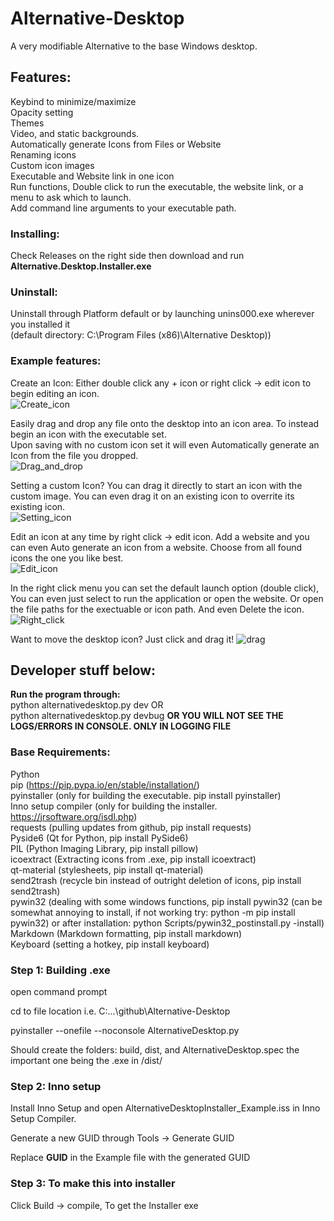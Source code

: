 # Alternative-Desktop

A very modifiable Alternative to the base Windows desktop.

## Features:  
Keybind to minimize/maximize  
Opacity setting  
Themes  
Video, and static backgrounds.  
Automatically generate Icons from Files or Website  
Renaming icons  
Custom icon images  
Executable and Website link in one icon  
Run functions, Double click to run the executable, the website link, or a menu to ask which to launch.  
Add command line arguments to your executable path.  

### Installing: 
Check Releases on the right side then download and run **Alternative.Desktop.Installer.exe** 

### Uninstall: 
Uninstall through Platform default or by launching unins000.exe wherever you installed it  
(default directory: C:\Program Files (x86)\Alternative Desktop))



### Example features:

Create an Icon: Either double click any + icon or right click -> edit icon to begin editing an icon.  
![Create_icon](readme/create_icon.gif)

Easily drag and drop any file onto the desktop into an icon area. To instead begin an icon with the executable set.  
Upon saving with no custom icon set it will even Automatically generate an Icon from the file you dropped.  
![Drag_and_drop](readme/drag_and_drop_create.gif)

Setting a custom Icon? You can drag it directly to start an icon with the custom image. You can even drag it on an existing icon to overrite its existing icon.  
![Setting_icon](readme/setting_icon.gif)

Edit an icon at any time by right click -> edit icon. Add a website and you can even Auto generate an icon from a website. Choose from all found icons the one you like best.  
![Edit_icon](readme/edit_icon.gif)

In the right click menu you can set the default launch option (double click), You can even just select to run the application or open the website. Or open the file paths for the exectuable or icon path. And even Delete the icon.
![Right_click](readme/right_click.gif)

Want to move the desktop icon? Just click and drag it!
![drag](readme/drag.gif)  









## Developer stuff below:

**Run the program through:**  
python alternativedesktop.py dev   OR    
python alternativedesktop.py devbug
**OR YOU WILL NOT SEE THE LOGS/ERRORS IN CONSOLE. ONLY IN LOGGING FILE**

### Base Requirements: 
Python  
pip (https://pip.pypa.io/en/stable/installation/)  
pyinstaller (only for building the executable. pip install pyinstaller)  
Inno setup compiler (only for building the installer. https://jrsoftware.org/isdl.php)  
requests   	(pulling updates from github, pip install requests)  
Pyside6 	(Qt for Python, pip install PySide6)     
PIL 		(Python Imaging Library, pip install pillow)   
icoextract  (Extracting icons from .exe, pip install icoextract)  
qt-material (stylesheets, pip install qt-material)  
send2trash (recycle bin instead of outright deletion of icons, pip install send2trash)  
pywin32     (dealing with some windows functions, pip install pywin32 (can be somewhat annoying to install, if not working try: python -m pip install pywin32) or after installation: python Scripts/pywin32_postinstall.py -install)
Markdown    (Markdown formatting, pip install markdown)  
Keyboard    (setting a hotkey, pip install keyboard)

### Step 1: Building .exe
open command prompt

cd to file location i.e. C:\...\github\Alternative-Desktop

pyinstaller --onefile --noconsole AlternativeDesktop.py

Should create the folders: build, dist, and AlternativeDesktop.spec the important one being the .exe in /dist/

### Step 2: Inno setup

Install Inno Setup and open AlternativeDesktopInstaller_Example.iss in Inno Setup Compiler.

Generate a new GUID through Tools -> Generate GUID

Replace **GUID** in the Example file with the generated GUID

### Step 3: To make this into installer
Click Build -> compile, To get the Installer exe




